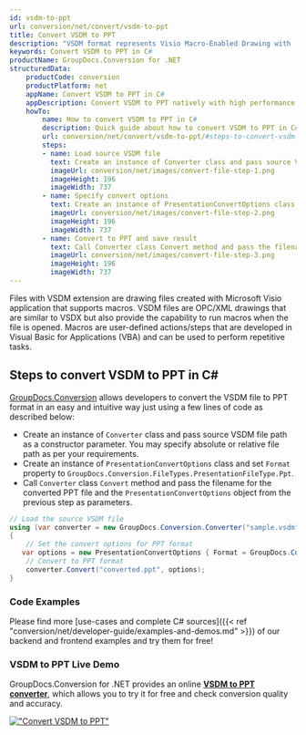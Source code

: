 ```yaml
---
id: vsdm-to-ppt
url: conversion/net/convert/vsdm-to-ppt
title: Convert VSDM to PPT
description: "VSDM format represents Visio Macro-Enabled Drawing with .vsdm extension. Learn how to convert VSDM to PPT file programmatically in C# language using GroupDocs.Conversion for .NET library."
keywords: Convert VSDM to PPT in C#
productName: GroupDocs.Conversion for .NET
structuredData:
    productCode: conversion
    productPlatform: net
    appName: Convert VSDM to PPT in C#
    appDescription: Convert VSDM to PPT natively with high performance using C# language and server side GroupDocs.Conversion for .NET APIs, without the use of any software like Microsoft or Open Office.
    howTo:
        name: How to convert VSDM to PPT in C# 
        description: Quick guide about how to convert VSDM to PPT in C# with high performance and accuracy.
        url: conversion/net/convert/vsdm-to-ppt/#steps-to-convert-vsdm-to-ppt-in-c
        steps:
        - name: Load source VSDM file 
          text: Create an instance of Converter class and pass source VSDM file path as a constructor parameter. You may specify absolute or relative file path as per your requirements. 
          imageUrl: conversion/net/images/convert-file-step-1.png
          imageHeight: 196
          imageWidth: 737
        - name: Specify convert options 
          text: Create an instance of PresentationConvertOptions class.
          imageUrl: conversion/net/images/convert-file-step-2.png
          imageHeight: 196
          imageWidth: 737
        - name: Convert to PPT and save result 
          text: Call Converter class Convert method and pass the filename for the converted HTML file and the PresentationConvertOptions object from the previous step as parameters.
          imageUrl: conversion/net/images/convert-file-step-3.png
          imageHeight: 196
          imageWidth: 737
---
```


Files with VSDM extension are drawing files created with Microsoft Visio application that supports macros. VSDM files are OPC/XML drawings that are similar to VSDX but also provide the capability to run macros when the file is opened. Macros are user-defined actions/steps that are developed in Visual Basic for Applications (VBA) and can be used to perform repetitive tasks.

## Steps to convert VSDM to PPT in C#

[GroupDocs.Conversion](https://products.groupdocs.com/conversion/net) allows developers to convert the VSDM file to PPT format in an easy and intuitive way just using a few lines of code as described below:

* Create an instance of `Converter` class and pass source VSDM file path as a constructor parameter. You may specify absolute or relative file path as per your requirements. 
* Create an instance of `PresentationConvertOptions` class and set `Format` property to `GroupDocs.Conversion.FileTypes.PresentationFileType.Ppt`.
* Call `Converter` class `Convert` method and pass the filename for the converted PPT file and the `PresentationConvertOptions` object from the previous step as parameters.

```csharp
// Load the source VSDM file
using (var converter = new GroupDocs.Conversion.Converter("sample.vsdm"))
{
    // Set the convert options for PPT format
   var options = new PresentationConvertOptions { Format = GroupDocs.Conversion.FileTypes.PresentationFileType.Ppt };
    // Convert to PPT format
    converter.Convert("converted.ppt", options);
}
```

### Code Examples

Please find more [use-cases and complete C# sources]({{< ref "conversion/net/developer-guide/examples-and-demos.md" >}}) of our backend and frontend examples and try them for free!

### VSDM to PPT Live Demo

GroupDocs.Conversion for .NET provides an online [**VSDM to PPT converter**](https://products.groupdocs.app/conversion/vsdm-to-ppt), which allows you to try it for free and check conversion quality and accuracy.

[!["Convert VSDM to PPT"](conversion/net/images/convert-to-ppt/convert-vsdm-to-ppt.png)](https://products.groupdocs.app/conversion/vsdm-to-ppt)